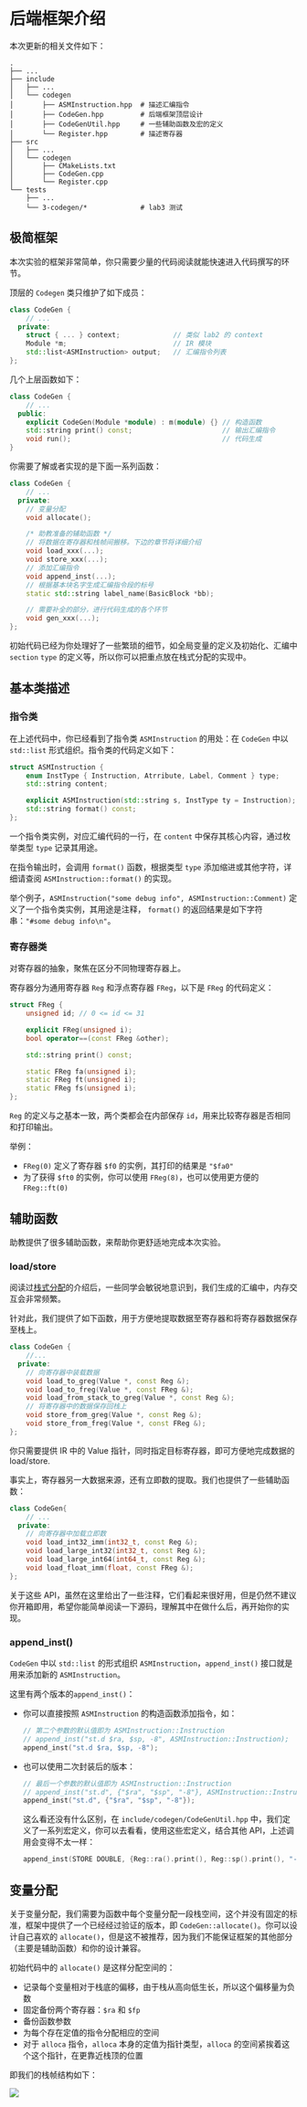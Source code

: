 # 后端框架介绍

本次更新的相关文件如下：

```
.
├── ...
├── include
│   ├── ...
│   └── codegen
│       ├── ASMInstruction.hpp	# 描述汇编指令
│       ├── CodeGen.hpp			# 后端框架顶层设计
│       ├── CodeGenUtil.hpp		# 一些辅助函数及宏的定义
│       └── Register.hpp		# 描述寄存器
├── src
│   ├── ...
│   └── codegen
│       ├── CMakeLists.txt
│       ├── CodeGen.cpp
│       └── Register.cpp
└── tests
    ├── ...
    └── 3-codegen/*				# lab3 测试
```

## 极简框架

本次实验的框架非常简单，你只需要少量的代码阅读就能快速进入代码撰写的环节。

顶层的 `Codegen` 类只维护了如下成员：

```cpp
class CodeGen {
    // ...
  private:
    struct { ... } context;				// 类似 lab2 的 context
    Module *m;							// IR 模块
    std::list<ASMInstruction> output;	// 汇编指令列表
};
```

几个上层函数如下：

```cpp
class CodeGen {
    // ...
  public:
    explicit CodeGen(Module *module) : m(module) {}	// 构造函数
    std::string print() const;						// 输出汇编指令
    void run();										// 代码生成
}
```

你需要了解或者实现的是下面一系列函数：

```cpp
class CodeGen {
    // ...
  private:
    // 变量分配
    void allocate();

	/* 助教准备的辅助函数 */
    // 将数据在寄存器和栈帧间搬移。下边的章节将详细介绍
	void load_xxx(...);
    void store_xxx(...);
    // 添加汇编指令
    void append_inst(...);
    // 根据基本块名字生成汇编指令段的标号
	static std::string label_name(BasicBlock *bb);

	// 需要补全的部分，进行代码生成的各个环节
    void gen_xxx(...);
};
```

初始代码已经为你处理好了一些繁琐的细节，如全局变量的定义及初始化、汇编中 `section` `type` 的定义等，所以你可以把重点放在栈式分配的实现中。

## 基本类描述

### 指令类

在上述代码中，你已经看到了指令类 `ASMInstruction` 的用处：在 `CodeGen` 中以 `std::list` 形式组织。指令类的代码定义如下：

```cpp
struct ASMInstruction {
    enum InstType { Instruction, Atrribute, Label, Comment } type;
    std::string content;

    explicit ASMInstruction(std::string s, InstType ty = Instruction);
    std::string format() const;
};
```

一个指令类实例，对应汇编代码的一行，在 `content` 中保存其核心内容，通过枚举类型 `type` 记录其用途。

在指令输出时，会调用 `format()` 函数，根据类型 `type` 添加缩进或其他字符，详细请查阅 `ASMInstruction::format()` 的实现。

举个例子，`ASMInstruction("some debug info", ASMInstruction::Comment)` 定义了一个指令类实例，其用途是注释， `format()` 的返回结果是如下字符串：`"#some debug info\n"`。

### 寄存器类

对寄存器的抽象，聚焦在区分不同物理寄存器上。

寄存器分为通用寄存器 `Reg` 和浮点寄存器 `FReg`，以下是 `FReg` 的代码定义：

```cpp
struct FReg {
    unsigned id; // 0 <= id <= 31

    explicit FReg(unsigned i);
    bool operator==(const FReg &other);

    std::string print() const;

    static FReg fa(unsigned i);
    static FReg ft(unsigned i);
    static FReg fs(unsigned i);
};
```

`Reg` 的定义与之基本一致，两个类都会在内部保存 `id`，用来比较寄存器是否相同和打印输出。

举例：

- `FReg(0)` 定义了寄存器 `$f0` 的实例，其打印的结果是 `"$fa0"`
- 为了获得 `$ft0` 的实例，你可以使用 `FReg(8)`，也可以使用更方便的`FReg::ft(0)`

## 辅助函数

助教提供了很多辅助函数，来帮助你更舒适地完成本次实验。

### load/store

阅读过[栈式分配](./guidance.md/#栈式分配)的介绍后，一些同学会敏锐地意识到，我们生成的汇编中，内存交互会非常频繁。

针对此，我们提供了如下函数，用于方便地提取数据至寄存器和将寄存器数据保存至栈上。

```cpp
class CodeGen {
	//...
  private:
	// 向寄存器中装载数据
    void load_to_greg(Value *, const Reg &);
    void load_to_freg(Value *, const FReg &);
    void load_from_stack_to_greg(Value *, const Reg &);
    // 将寄存器中的数据保存回栈上
    void store_from_greg(Value *, const Reg &);
    void store_from_freg(Value *, const FReg &);
};
```

你只需要提供 IR 中的 Value 指针，同时指定目标寄存器，即可方便地完成数据的 load/store.

事实上，寄存器另一大数据来源，还有立即数的提取。我们也提供了一些辅助函数：

```cpp
class CodeGen{
    // ...
  private:
	// 向寄存器中加载立即数
    void load_int32_imm(int32_t, const Reg &);
    void load_large_int32(int32_t, const Reg &);
    void load_large_int64(int64_t, const Reg &);
    void load_float_imm(float, const FReg &);
};
```

关于这些 API，虽然在这里给出了一些注释，它们看起来很好用，但是仍然不建议你开箱即用，希望你能简单阅读一下源码，理解其中在做什么后，再开始你的实现。

### append_inst()

`CodeGen` 中以 `std::list` 的形式组织 `ASMInstruction`，`append_inst()` 接口就是用来添加新的 `ASMInstruction`。

这里有两个版本的`append_inst()`：

- 你可以直接按照 `ASMInstruction` 的构造函数添加指令，如：

  ```cpp
  // 第二个参数的默认值即为 ASMInstruction::Instruction
  // append_inst("st.d $ra, $sp, -8", ASMInstruction::Instruction);
  append_inst("st.d $ra, $sp, -8");
  ```

- 也可以使用二次封装后的版本：

  ```cpp
  // 最后一个参数的默认值即为 ASMInstruction::Instruction
  // append_inst("st.d", {"$ra", "$sp", "-8"}, ASMInstruction::Instruction);
  append_inst("st.d", {"$ra", "$sp", "-8"});
  ```

  这么看还没有什么区别，在 `include/codegen/CodeGenUtil.hpp` 中，我们定义了一系列宏定义，你可以去看看，使用这些宏定义，结合其他 API，上述调用会变得不太一样：

  ```cpp
  append_inst(STORE DOUBLE, {Reg::ra().print(), Reg::sp().print(), "-8"});
  ```

## 变量分配

关于变量分配，我们需要为函数中每个变量分配一段栈空间，这个并没有固定的标准，框架中提供了一个已经经过验证的版本，即 `CodeGen::allocate()`。你可以设计自己喜欢的 `allocate()`，但是这不被推荐，因为我们不能保证框架的其他部分（主要是辅助函数）和你的设计兼容。

初始代码中的 `allocate()` 是这样分配空间的：

- 记录每个变量相对于栈底的偏移，由于栈从高向低生长，所以这个偏移量为负数
- 固定备份两个寄存器：`$ra` 和 `$fp`
- 备份函数参数
- 为每个存在定值的指令分配相应的空间
- 对于 `alloca` 指令，`alloca` 本身的定值为指针类型，`alloca` 的空间紧挨着这个这个指针，在更靠近栈顶的位置

即我们的栈帧结构如下：

![](figs/stack-frame.png)
